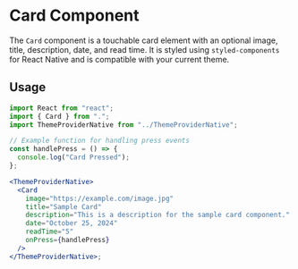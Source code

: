 # Card Component

The `Card` component is a touchable card element with an optional image, title, description, date, and read time. It is styled using `styled-components` for React Native and is compatible with your current theme.

## Usage

```jsx
import React from "react";
import { Card } from ".";
import ThemeProviderNative from "../ThemeProviderNative";

// Example function for handling press events
const handlePress = () => {
  console.log("Card Pressed");
};

<ThemeProviderNative>
  <Card
    image="https://example.com/image.jpg"
    title="Sample Card"
    description="This is a description for the sample card component."
    date="October 25, 2024"
    readTime="5"
    onPress={handlePress}
  />
</ThemeProviderNative>;
```
